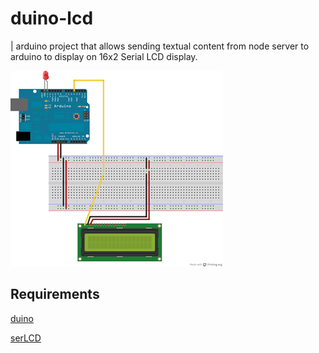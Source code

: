 duino-lcd
===
| arduino project that allows sending textual content from node server to arduino to display on 16x2 Serial LCD display.

![arduino schematic](https://github.com/bustardcelly/duino-lcd/blob/master/docs/duino_lcd.png)

Requirements
---

[duino](https://github.com/ecto/duino)

[serLCD](http://playground.arduino.cc//Code/SerLCD)